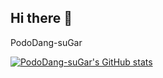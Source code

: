 ## Hi there 👋
PodoDang-suGar

[![PodoDang-suGar's GitHub stats](https://github-readme-stats.vercel.app/api?username=anuraghazra&show_icons=true&theme=dark)](https://github.com/anuraghazra/github-readme-stats)
